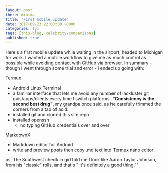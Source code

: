 ```yaml
---
layout: post
there: minima
title: "First mobile update"
date: 2017-09-23 22:00:00 -0000
categories: fyi
tags: [this-blog, celebrity-comparisons]
published: true
---
```



Here's a first mobile update while waiting in the airport, headed to Michigan for work. I wanted a mobile workflow to give me as much control as possible while avoiding contact with GitHub via browser. In summary - though I went through some trial and error - I ended up going with:

[Termux](https://play.google.com/store/apps/details?id=com.termux)
- Android Linux Terminal
- a familiar interface that lets me avoid any number of lackluster git guis/apps/clients every time I switch platforms. **"Consistency is the second best drug"**, my grandpa once said, as he carefully trimmed the corners from a tab of acid.
- installed git and cloned this site repo
- installed openssh
  - no typing GitHub credentials over and over

[MarkdownX](https://play.google.com/store/apps/details?id=com.ryeeeeee.markdownx)
- Markdown editor for Android
- write and preview posts then copy .md text into Termux nano editor

ps. The Southwest check in girl told me I look like Aaron Taylor Johnson, from his "classic" rolls, and that's " it's definitely a good thing.""
